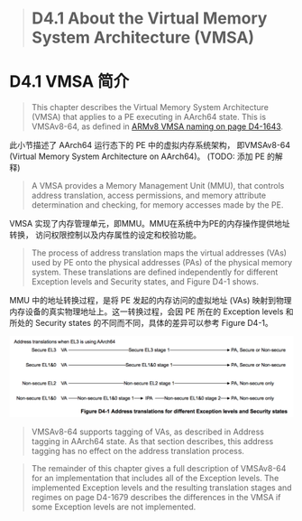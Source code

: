 ># D4.1 About the Virtual Memory System Architecture (VMSA)

# D4.1 VMSA 简介

> This chapter describes the Virtual Memory System Architecture (VMSA) 
 > that applies to a PE executing in AArch64 state.
> This is VMSAv8-64, as defined in [ARMv8 VMSA naming on page D4-1643](todo.md).

此小节描述了 AArch64 运行态下的 PE 中的虚拟内存系统架构，
即VMSAv8-64 (Virtual Memory System Architecture on AArch64)。
(TODO: 添加 PE 的解释)

> A VMSA provides a Memory Management Unit (MMU), 
 > that controls address translation, access permissions,
 > and memory attribute determination and checking, 
 > for memory accesses made by the PE.

VMSA 实现了内存管理单元，即MMU。MMU在系统中为PE的内存操作提供地址转换，
访问权限控制以及内存属性的设定和校验功能。

> The process of address translation maps the virtual addresses (VAs) used by 
 > PE onto the physical addresses (PAs) of the physical memory system. 
> These translations are defined independently for different Exception levels
 > and Security states, and Figure D4-1 shows.

MMU 中的地址转换过程，是将 PE 发起的内存访问的虚拟地址 (VAs)
映射到物理内存设备的真实物理地址上。这一转换过程，会因 PE 所在的
Exception levels 和所处的 Security states 的不同而不同，具体的差异可以参考 Figure D4-1。

![](figure_d4_1.png)

> VMSAv8-64 supports tagging of VAs, as described in Address tagging in AArch64 state.
> As that section describes, this address tagging has no effect on the address translation process.


> The remainder of this chapter gives a full description of VMSAv8-64
 >for an implementation that includes all of the Exception levels.
>The implemented Exception levels and the resulting translation stages and regimes on
 page D4-1679 describes the differences in the VMSA
 if some Exception levels are not implemented.